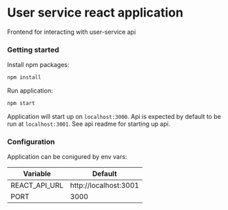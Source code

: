 # User service react application
Frontend for interacting with user-service api

### Getting started
Install npm packages:
```bash
npm install
```
Run application: 
```bash
npm start
```

Application will start up on `localhost:3000`. Api is expected by default to be run at `localhost:3001`.
See api readme for starting up api.

### Configuration
Application can be conigured by env vars:

| Variable | Default |
|----------|---------|
| REACT_API_URL | http://localhost:3001 |
| PORT | 3000 |